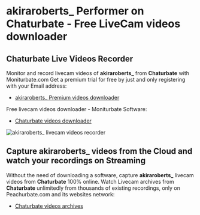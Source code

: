 # akiraroberts_ Performer on Chaturbate - Free LiveCam videos downloader

## Chaturbate Live Videos Recorder

Monitor and record livecam videos of **akiraroberts_** from **Chaturbate** with Moniturbate.com
Get a premium trial for free by just and only registering with your Email address:
* [akiraroberts_ Premium videos downloader](https://moniturbate.com/request-demo-licence-key.html)

Free livecam videos downloader - Moniturbate Software:
* [Chaturbate videos downloader](https://moniturbate.com/moniturbate-download-software.html)

![akiraroberts_ livecam videos recorder](https://peachurnet.com/templates/moniturbate-software.png)


## Capture akiraroberts_ videos from the Cloud and watch your recordings on Streaming

Without the need of downloading a software, capture **akiraroberts_** livecam videos from **Chaturbate** 100% online.
Watch Livecam archives from **Chaturbate** unlimitedly from thousands of existing recordings, only on Peachurbate.com and its websites network:
* [Chaturbate videos archives](https://peachurnet.com/)